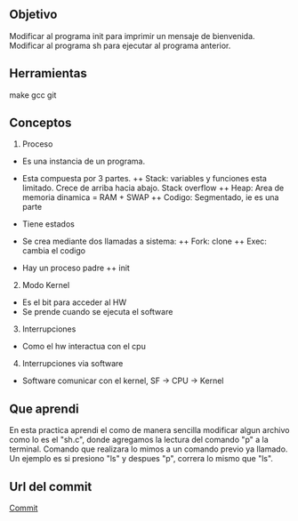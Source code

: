 ## Objetivo 

Modificar al programa init para imprimir un mensaje de bienvenida.
Modificar al programa sh para ejecutar al programa anterior.

## Herramientas

make
gcc
git


## Conceptos

1) Proceso

+ Es una instancia de un programa.
+ Esta compuesta por 3 partes.
++ Stack: variables y funciones esta limitado. Crece de arriba hacia abajo. Stack overflow
++ Heap: Area de memoria dinamica = RAM + SWAP
++ Codigo: Segmentado, ie es una parte

+ Tiene estados

+ Se crea mediante dos llamadas a sistema:
++ Fork: clone 
++ Exec: cambia el codigo

+ Hay un proceso padre
++ init

2) Modo Kernel
+ Es el bit para acceder al HW
+ Se prende cuando se ejecuta el software

3) Interrupciones
+ Como el hw interactua con el cpu

4) Interrupciones via software
+ Software comunicar con el kernel, SF -> CPU -> Kernel

## Que aprendi
En esta practica aprendi el como de manera sencilla modificar algun archivo como lo es el "sh.c", donde agregamos la lectura del comando "p" a la terminal. Comando que realizara lo mimos a un comando previo ya llamado. Un ejemplo es si presiono "ls" y despues "p", correra lo mismo que "ls".  

## Url del commit

[Commit](https://github.com/memoherreraacosta/so-gp1/commit/8f0c07113beacce989eb01141f2f4d93b8921a3d)

